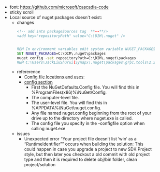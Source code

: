 - font: https://github.com/microsoft/cascadia-code
- sticky scroll
- Local source of nuget packages doesn't exist:
	- changes
	  ```xml
	  <!-- add into packageSources tag  **--**/>
	  <add key="repositoryPath" value="C:\DIM\.nuget" />
	  ```
	  ```bat
	  
	  REM In environment variables edit system variable NUGET_PACKAGES and set new destination*
	  SET NUGET_PACKAGES=C:\DIM\.nuget\packages
	  nuget config -set repositoryPath=C:\DIM\.nuget\packages
	  REM C:\Users\JackLiuShurui(Synapx\.nuget\packages\grpc.tools\2.55.1\build\_protobuf\Google.Protobuf.Tools.targets*
	  ```
	- refererence
		- [Config file locations and uses](https://learn.microsoft.com/en-us/nuget/consume-packages/configuring-nuget-behavior#config-file-locations-and-uses):
		- [config section](https://learn.microsoft.com/en-us/nuget/reference/nuget-config-file#config-section)
			- First the NuGetDefaults.Config file. You will find this in %ProgramFiles(x86)%\NuGet\Config.
			- The computer-level file.
			- The user-level file. You will find this in %APPDATA%\NuGet\nuget.config.
			- Any file named nuget.config beginning from the root of your drive up to the directory where nuget.exe is called.
			- The config file you specify in the -configfile option when calling nuget.exe
	- issues
		- Unexpected error “Your project file doesn’t list ‘win’ as a “RuntimeIdentifier”” occurs when building the solution:
		  This could happen in case you upgrade a project to new SDK Project style, but then later you checkout a old commit with old project type and then it is required to delete obj/bin folder, clean project/solution